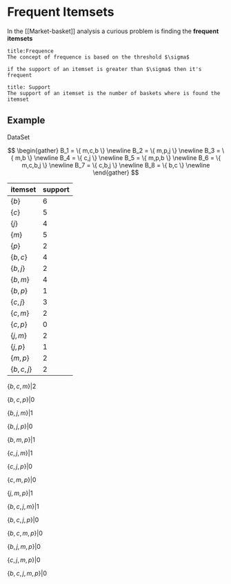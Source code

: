 # Frequent Itemsets
In the [[Market-basket]] analysis a curious problem is finding the **frequent itemsets**

```ad-def
title:Frequence 
The concept of frequence is based on the threshold $\sigma$

if the support of an itemset is greater than $\sigma$ then it's frequent
```

```ad-def
title: Support
The support of an itemset is the number of baskets where is found the itemset
```
## Example
DataSet

$$
\begin{gather}
B_1 = \{ m,c,b \} \newline
B_2 = \{ m,p,j \} \newline
B_3 = \{ m,b \} \newline
B_4 = \{ c,j \} \newline
B_5 = \{ m,p,b \} \newline
B_6 = \{ m,c,b,j \} \newline
B_7 = \{ c,b,j \} \newline
B_8 = \{ b,c \} \newline
\end{gather}
$$

itemset|support
-|-
$\{b\}$|6
$\{c\}$|5
$\{j\}$|4
$\{m\}$|5
$\{p\}$|2
$\{b,c\}$|4
$\{b,j\}$|2
$\{b,m\}$|4
$\{b,p\}$|1
$\{c,j\}$|3
$\{c,m\}$|2
$\{c,p\}$|0
$\{j,m\}$|2
$\{j,p\}$|1
$\{m,p\}$|2
$\{b,c,j\}$|2

$\{b,c,m\}$|2

$\{b,c,p\}$|0

$\{b,j,m\}$|1

$\{b,j,p\}$|0

$\{b,m,p\}$|1

$\{c,j,m\}$|1

$\{c,j,p\}$|0

$\{c,m,p\}$|0

$\{j,m,p\}$|1

$\{b,c,j,m\}$|1

$\{b,c,j,p\}$|0

$\{b,c,m,p\}$|0

$\{b,j,m,p\}$|0

$\{c,j,m,p\}$|0

$\{b,c,j,m,p\}$|0